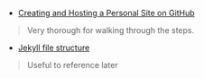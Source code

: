 - [Creating and Hosting a Personal Site on GitHub](http://jmcglone.com/guides/github-pages/)
> Very thorough for walking through the steps.

- [Jekyll file structure](https://jekyllrb.com/docs/structure/)
> Useful to reference later


